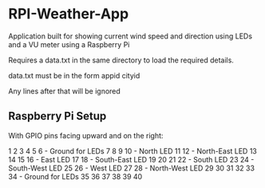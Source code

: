 # RPI-Weather-App
Application built for showing current wind speed and direction using LEDs and a VU meter using a Raspberry Pi

Requires a data.txt in the same directory to load the required details.

data.txt must be in the form
appid
cityid

Any lines after that will be ignored

## Raspberry Pi Setup ##

With GPIO pins facing upward and on the right:

1	2
3	4
5	6 - Ground for LEDs
7	8
9	10 - North LED
11	12 - North-East LED
13	14
15	16 - East LED
17	18 - South-East LED
19	20
21	22 - South LED
23	24 - South-West LED
25	26 - West LED
27	28 - North-West LED
29	30
31	32
33	34 - Ground for LEDs
35	36
37	38
39	40
